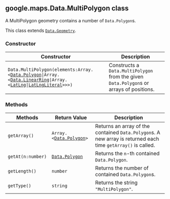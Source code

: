 <h2 id="Data.MultiPolygon">
google.maps.Data.MultiPolygon
class
</h2><p>A MultiPolygon geometry contains a number of <code>Data.Polygon</code>s.</p><p>This class extends
<code><a href="#Data.Geometry">Data.Geometry</a></code>.
</p><h3>Constructor</h3><table summary="class Data.MultiPolygon - Constructor" width="100%">
<thead>
<tr><th>Constructor</th>
<th>Description</th>
</tr></thead>
<tbody>
<tr>
<td><code>Data.MultiPolygon(elements:Array.&lt;<a href="#Data.Polygon">Data.Polygon</a>|Array.&lt;<a href="#Data.LinearRing">Data.LinearRing</a>|Array.&lt;<a href="#LatLng">LatLng</a>|<a href="#LatLngLiteral">LatLngLiteral</a>&gt;&gt;&gt;)</code></td>
<td>Constructs a <code>Data.MultiPolygon</code> from the given <code>Data.Polygon</code>s or arrays of positions.</td>
</tr>
</tbody>
</table><h3>Methods</h3><table summary="class Data.MultiPolygon - Methods" width="100%">
<thead>
<tr><th>Methods</th>
<th>Return Value</th>
<th>Description</th>
</tr></thead>
<tbody>
<tr>
<td><code>getArray()</code></td>
<td><code>Array.&lt;<a href="#Data.Polygon">Data.Polygon</a>&gt;</code></td>
<td>Returns an array of the contained <code>Data.Polygon</code>s. A new array is returned each time <code>getArray()</code> is called.</td>
</tr>
<tr>
<td><code>getAt(n:number)</code></td>
<td><code><a href="#Data.Polygon">Data.Polygon</a></code></td>
<td>Returns the <code>n</code>-th contained <code>Data.Polygon</code>.</td>
</tr>
<tr>
<td><code>getLength()</code></td>
<td><code>number</code></td>
<td>Returns the number of contained <code>Data.Polygon</code>s.</td>
</tr>
<tr>
<td><code>getType()</code></td>
<td><code>string</code></td>
<td>Returns the string <code>"MultiPolygon"</code>.</td>
</tr>
</tbody>
</table>